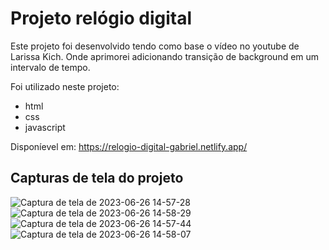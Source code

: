# Projeto relógio digital
Este projeto foi desenvolvido tendo como base o vídeo no youtube de Larissa Kich. Onde aprimorei adicionando transição de background em um intervalo de tempo.

Foi utilizado neste projeto:
- html
- css
- javascript
  
Disponíevel em: https://relogio-digital-gabriel.netlify.app/
## Capturas de tela do projeto
![Captura de tela de 2023-06-26 14-57-28](https://github.com/Gabriiell0710/relogio-digital/assets/105897851/0a0bd543-16f6-48d4-b12b-3c785483a274)
![Captura de tela de 2023-06-26 14-58-29](https://github.com/Gabriiell0710/relogio-digital/assets/105897851/78abd29f-a1c6-4a58-a015-acd4d0f81d44)
![Captura de tela de 2023-06-26 14-57-44](https://github.com/Gabriiell0710/relogio-digital/assets/105897851/93da6f27-40fb-45ae-b728-62ae494dbf3c)
![Captura de tela de 2023-06-26 14-58-07](https://github.com/Gabriiell0710/relogio-digital/assets/105897851/d637b2f4-7514-4a98-ab52-24c4e10b7459)

